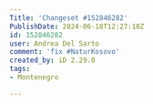 ```yaml
---
Title: 'Changeset #152846282'
PublishDate: 2024-06-18T12:27:10Z
id: 152846282
user: Andrea Del Sarto
comment: 'fix #NaturKosovo'
created_by: iD 2.29.0
tags:
- Montenegro

---
```


